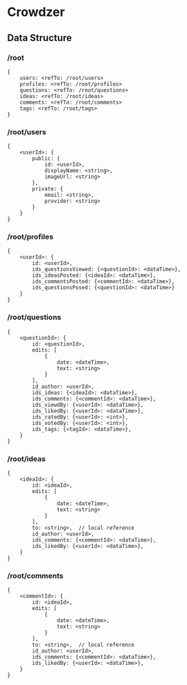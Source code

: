 
# Crowdzer

## Data Structure

### /root

    {
        users: <refTo: /root/users>
        profiles: <refTo: /root/profiles>
        questions: <refTo: /root/questions>
        ideas: <refTo: /root/ideas>
        comments: <refTo: /root/comments>
        tags: <refTo: /root/tags>
    }
    
### /root/users

    {
        <userId>: {
            public: {
                id: <userId>,
                displayName: <string>,
                imageUrl: <string>
            },
            private: {
                email: <string>,
                provider: <string>
            }
        }
    }
    
### /root/profiles

    {
        <userId>: {
            id: <userId>,
            ids_questionsViewed: {<questionId>: <dataTime>},
            ids_ideasPosted: {<ideaId>: <dataTime>},
            ids_commentsPosted: {<commentId>: <dataTime>},
            ids_questionsPosed: {<questionId>: <dataTime>}
        }
    }
    
### /root/questions

    {
        <questionId>: {
            id: <questionId>,
            edits: [
                {
                    date: <dateTime>,
                    text: <string>
                }
            ],
            id_author: <userId>,
            ids_ideas: {<ideaId>: <dataTime>},
            ids_comments: {<commentId>: <dataTime>},
            ids_viewdBy: {<userId>: <dataTime>},
            ids_likedBy: {<userId>: <dataTime>},
            ids_ratedBy: {<userId>: <int>},
            ids_votedBy: {<userId>: <int>},
            ids_tags: {<tagId>: <dataTime>},
        }
    }
    
### /root/ideas

    {
        <ideaId>: {
            id: <ideaId>,
            edits: [
                {
                    date: <dateTime>,
                    text: <string>
                }
            ],
            to: <string>,  // local reference
            id_author: <userId>,
            ids_comments: {<commentId>: <dataTime>},
            ids_likedBy: {<userId>: <dataTime>},
        }
    }
            
### /root/comments

    {
        <commentId>: {
            id: <ideaId>,
            edits: [
                {
                    date: <dateTime>,
                    text: <string>
                }
            ],
            to: <string>,  // local reference
            id_author: <userId>,
            ids_comments: {<commentId>: <dataTime>},
            ids_likedBy: {<userId>: <dataTime>},
        }
    }
          